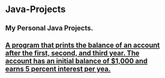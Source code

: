 # Java-Projects

My Personal Java Projects.
-----------------------------------------------------------------------------------------------------------------------------------------
[A program that prints the balance of an account after the first, second, and third year. The account has an initial balance of $1,000 and earns 5 percent interest per yea.](Section-01-Getting-Started-And-Assessment/email.md)
-----------------------------------------------------------------------------------------------------------------------------------------
